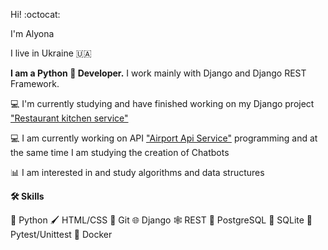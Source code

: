 Hi! :octocat:

I'm Alyona

I live in Ukraine 🇺🇦

**I am a Python 🐍  Developer.** I work mainly with Django and Django REST Framework.

💻 I'm currently studying and have finished working on my Django project ["Restaurant kitchen service"](https://github.com/AlyonkaB/-restaurant-kitchen-service)

💻 I am currently working on API ["Airport Api Service"](https://github.com/AlyonkaB/Airport_api_service/tree/develop) programming and at the same time I am studying the creation of Chatbots

📊 I am interested in and study algorithms and data structures

**🛠️ Skills**

🐍 Python  🖌️ HTML/CSS  🔗 Git  🌐 Django 🕸️ REST  🐘 PostgreSQL  📔 SQLite 🔧 Pytest/Unittest  🐳 Docker
